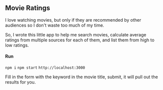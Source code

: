 ## Movie Ratings
I love watching movies, but only if they are recommended by other audiences so I don't waste too much of my time.

So, I wrote this little app to help me search movies, calculate average ratings from multiple sources for each of them, and list them from high to low ratings.

#### Run
```npm i```
```npm start```
```http://localhost:3000```

Fill in the form with the keyword in the movie title, submit, it will pull out the results for you.
